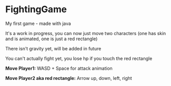 # FightingGame
My first game - made with java

It's a work in progress, you can now just move two characters (one has skin and is animated, one is just a red rectangle)

There isn't gravity yet, will be added in future

You can't actually fight yet, you lose hp if you touch the red rectangle



**Move Player1:** WASD + Space for attack animation

**Move Player2 aka red rectangle:** Arrow up, down, left, right
